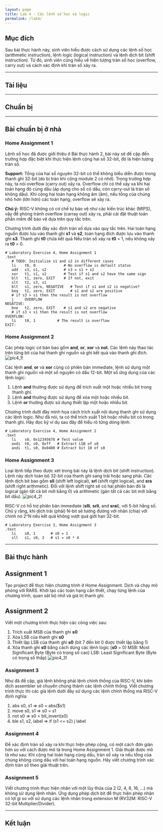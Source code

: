 ```yaml
---
layout: page
title: Lab 4 - Các lệnh số học và logic
permalink: /lab4/
---
```


## Mục đích
Sau bài thực hành này, sinh viên hiểu được cách sử dụng các lệnh số học (arithmetic instruction), lệnh logic (logical instruction) và lệnh dịch bit (shift instruction). Từ đó, sinh viên cũng hiểu về hiện tượng tràn số học (overflow, carry out) và cách xác định khi tràn số xảy ra.

---

## Tài liệu

---

## Chuẩn bị

---

## Bài chuẩn bị ở nhà

### Home Assignment 1
Lệnh số học đã được giới thiệu ở Bài thực hành 2, bài này sẽ đề cập đến trường hợp đặc biệt khi thực hiện lệnh cộng hai số 32-bit, đó là hiện tượng tràn số.

**Support:** Tổng của hai số nguyên 32-bit có thể không biểu diễn được trong thanh ghi 32-bit (do bị tràn khi cộng module 2 có nhớ). Trong trường hợp này, ta nói overflow (carry out) xảy ra. Overflow chỉ có thể xảy xa khi hai toán hạng đó cùng dấu (áp dụng cho số có dấu, còn carry-out là tràn số không dấu).
Khi cộng hai toán hạng không âm (âm), nếu tổng của chúng nhỏ hơn (lớn hơn) các toán hạng, overflow sẽ xảy ra.

**Chú ý:** RISC-V không có cơ chế tự bảo vệ như các kiến trúc khác (MIPS), vậy để phòng tránh overflow (carray out) xảy ra, phải cài đặt thuật toán phần mềm để bảo vệ dựa trên quy tắc trên. 

Chương trình dưới đây xác định tràn số dựa vào quy tắc trên. Hai toán hạng nguồn được lưu vào thanh ghi **s1** và **s2**, toán hạng đích được lưu vào thanh ghi **s3**. Thanh ghi **t0** chứa kết quả Nếu tràn số xảy ra **t0** = 1, nếu không xảy ra **t0** = 0.

```
# Laboratory Exercise 4, Home Assignment 1
.text
   # TODO: Initialize s1 and s2 in different cases
   li    t0, 0             # No overflow is default status
   add   s3, s1, s2        # s3 = s1 + s2
   xor   t1, s1, s2        # Test if s1 and s2 have the same sign 
   blt   t1, zero, EXIT    # If not, exit
   slt   t2, s3, s1  
   blt   s1, zero, NEGATIVE   # Test if s1 and s2 is negative?
   beq   t2, zero, EXIT       # s1 and s2 are positive
   # if s3 > s1 then the result is not overflow
   j     OVERFLOW             
NEGATIVE:                     
   bne   t2, zero, EXIT    # s1 and s2 are negative
   # if s3 < s1 then the result is not overflow 
OVERFLOW:
   li    t0, 1          # The result is overflow
EXIT:
```

### Home Assignment 2
Các phép logic cơ bản bao gồm **and**, **or**, **xor** và **not**. 
Các lệnh này thao tác trên từng bit của hai thanh ghi nguồn và ghi kết quả vào thanh ghi đích.
![pic4_1!](../images/pic4_1.png)

Các lệnh **and**, **or** và **xor** cũng có phiên bản immediate, lệnh sử dụng một thanh ghi nguồn và một số nguyên có dấu 12-bit.
Một số ứng dụng của các lệnh logic:
1. Lệnh **and** thường được sử dụng để trích xuất một hoặc nhiều bit trong thanh ghi.
2. Lệnh **and** thường được sử dụng để xóa một hoặc nhiều bit.
3. Lệnh **or** thường được sử dụng thiết lập một hoặc nhiều bit.

Chương trình dưới đây minh họa cách trích xuất nội dung thanh ghi sử dụng các lệnh logic. Như đã nói, ta có thể trích xuất 1 bit hoặc nhiều bit có trong thanh ghi. Hãy đọc kỹ ví dụ sau đây để hiểu rõ từng dòng lệnh:
```
# Laboratory Exercise 4, Home Assignment 2
.text
   li    s0, 0x12345678 # Test value
   andi  t0, s0, 0xff   # Extract LSB of s0
   andi  t1, s0, 0x0400 # Extract bit 10 of s0
```

### Home Assignment 3 

Loại lệnh tiếp theo được xét trong bài này là lệnh dịch bit (shift instruction). Lệnh này dịch toàn bộ 32-bit của thanh ghi sang trái hoặc sang phải. Các lệnh dịch bit bao gồm **sll** (shift left logical), **srl** (shift right logical), and **sra** (shift right arithmetic). Đối với lệnh shift right sẽ có hai phiên bản đó là logical (gán tất cả bit mới bằng 0) và arithmetic (gán tất cả các bit mới bằng bit dấu).
![pic4_2!](../images/pic4_2.png)

RISC-V có hỗ trợ phiên bản immediate (**slli**, **srli**, and **srai**), với 5-bit hằng số.
Chú ý rằng, khi dịch trái (phải) N-bit sẽ tương đương với nhân (chia) với chính nó 2^N nếu kết quả không vượt quá giới hạn 32-bit. 
```
# Laboratory Exercise 3, Home Assignment 3
.text
   li    s0, 1       # s0 = 1
   sll   s1, s0, 2   # s1 = s0 * 4
```

---

## Bài thực hành
 
## Assignment 1

Tạo project để thực hiện chương trình ở Home Assignment. Dịch và chạy mô phỏng với RARS. Khởi tạo các toán hạng cần thiết, chạy từng lệnh của chương trình, quan sát bộ nhớ và giá trị thanh ghi.

## Assignment 2

Viết một chương trình thực hiện các công việc sau:
1. Trích xuất MSB của thanh ghi **s0**
2. Xóa LSB của thanh ghi **s0**
3. Thiết lập LSB của thanh ghi **s0** (bit 7 đến bit 0 được thiết lập bằng 1)
4. Xóa thanh ghi **s0** bằng cách dùng các lệnh logic (**s0** = 0)
MSB: Most Significant Byte (Byte có trọng số cao)
LSB: Least Significant Byte (Byte có trọng số thấp)
![pic4_3!](../images/pic4_3.png)

### Assignment 3

Như đã đề cập, giả lệnh không phải lệnh chính thống của RISC-V, khi biên dịch assembler sẽ chuyển chúng thành các lệnh chính thống. Viết chương trình thực thi các giả lệnh dưới đây sử dụng các lệnh chính thống mà RISC-V định nghĩa:
1. abs   s0, s1
=>	s0 = abs($s1)
2. move  s0, s1
=>	s0 = s1
3. not   s0
=>	s0 = bit_invert(s0)
4. ble   s1, s2, label
=>	if (s1 <= s2) 
		j label

### Assignment 4

Để xác định tràn số xảy ra khi thực hiện phép cộng, có một cách đơn giản hơn so với cách được mô tả trong Home Assignment 1. Giải thuật được mô tả như sau: Khi cộng hai toán hạng cùng dấu, tràn số xảy ra nếu tổng của chúng không cùng dấu với hai toán hạng nguồn. Hãy viết chương trình xác định tràn số theo giải thuật trên.

### Assignment 5

Viết chương trình thực hiện nhân với một lũy thừa của 2 (2, 4, 8, 16, …) mà không sử dụng lệnh nhân.
Ứng dụng phép dịch bit để thực hiện phép nhân có lợi gì so với sử dụng các lệnh nhân trong extension M (RV32M: RISC-V 32-bit Multiplier/Divider).

--- 

## Kết luận
